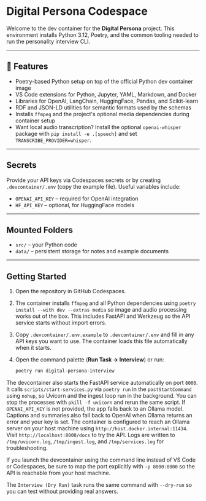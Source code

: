 # Digital Persona Codespace

Welcome to the dev container for the **Digital Persona** project. This environment installs Python 3.12, Poetry, and the common tooling needed to run the personality interview CLI.

---

## 🔧 Features

- Poetry-based Python setup on top of the official Python dev container image
- VS Code extensions for Python, Jupyter, YAML, Markdown, and Docker
- Libraries for OpenAI, LangChain, HuggingFace, Pandas, and Scikit-learn
- RDF and JSON-LD utilities for semantic formats used by the schemas
- Installs `ffmpeg` and the project's optional media dependencies during container setup
- Want local audio transcription? Install the optional `openai-whisper` package with `pip install -e .[speech]` and set `TRANSCRIBE_PROVIDER=whisper`.

---

## Secrets

Provide your API keys via Codespaces secrets or by creating `.devcontainer/.env` (copy the example file). Useful variables include:

- `OPENAI_API_KEY` – required for OpenAI integration
- `HF_API_KEY` – optional, for HuggingFace models

---

## Mounted Folders

- `src/` – your Python code
- `data/` – persistent storage for notes and example documents

---

## Getting Started

1. Open the repository in GitHub Codespaces.
2. The container installs `ffmpeg` and all Python dependencies using `poetry install --with dev --extras media` so image and audio processing works out of the box. This includes FastAPI and Werkzeug so the API service starts without import errors.
3. Copy `.devcontainer/.env.example` to `.devcontainer/.env` and fill in any API keys you want to use. The container loads this file automatically when it starts.
4. Open the command palette (**Run Task → Interview**) or run:

   ```bash
   poetry run digital-persona-interview
   ```

 The devcontainer also starts the FastAPI service automatically on port `8000`. It calls `scripts/start-services.py` via `poetry run` in the `postStartCommand` using `nohup`, so Uvicorn and the ingest loop run in the background. You can stop the processes with `pkill -f uvicorn` and rerun the same script. If `OPENAI_API_KEY` is not provided, the app falls back to an Ollama model. Captions and summaries also fall back to OpenAI when Ollama returns an error and your key is set. The container is configured to reach an Ollama server on your host machine using `http://host.docker.internal:11434`. Visit `http://localhost:8000/docs` to try the API. Logs are written to `/tmp/uvicorn.log`, `/tmp/ingest.log`, and `/tmp/services.log` for troubleshooting.

   If you launch the devcontainer using the command line instead of VS Code or Codespaces, be sure to map the port explicitly with `-p 8000:8000` so the API is reachable from your host machine.

The `Interview (Dry Run)` task runs the same command with `--dry-run` so you can test without providing real answers.
